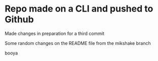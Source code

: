 # Repo made on a CLI and pushed to Github

Made changes in preparation for a third commit

Some random changes on the README file from the mikshake branch

booya
